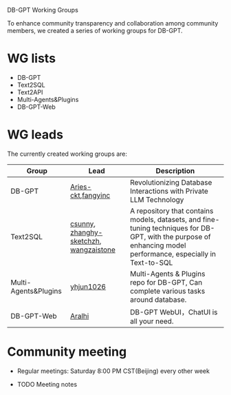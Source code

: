 DB-GPT Working Groups

To enhance community transparency and collaboration among community members, we created a series of working groups for DB-GPT.

# WG lists
- DB-GPT
- Text2SQL
- Text2API
- Multi-Agents&Plugins
- DB-GPT-Web

# WG leads
The currently created working groups are:

| Group | Lead                                          | Description                                                  |
| ----- | --------------------------------------------- | ------------------------------------------------------------ |
| DB-GPT | [Aries-ckt](https://github.com/Aries-ckt),[fangyinc](https://github.com/fangyinc)    | Revolutionizing Database Interactions with Private LLM Technology  | 
| Text2SQL | [csunny](https://github.com/csunny),  [zhanghy-sketchzh](https://github.com/zhanghy-sketchzh), [wangzaistone](https://github.com/wangzaistone)     |  A repository that contains models, datasets, and fine-tuning techniques for DB-GPT, with the purpose of enhancing model performance, especially in Text-to-SQL
| Multi-Agents&Plugins | [yhjun1026](https://github.com/yhjun1026)| Multi-Agents & Plugins repo for DB-GPT, Can complete various tasks around database.
| DB-GPT-Web | [Aralhi](https://github.com/Aralhi)   | DB-GPT WebUI，ChatUI is all your need.

# Community meeting
- Regular meetings: Saturday 8:00 PM CST(Beijing) every other week

- TODO Meeting notes